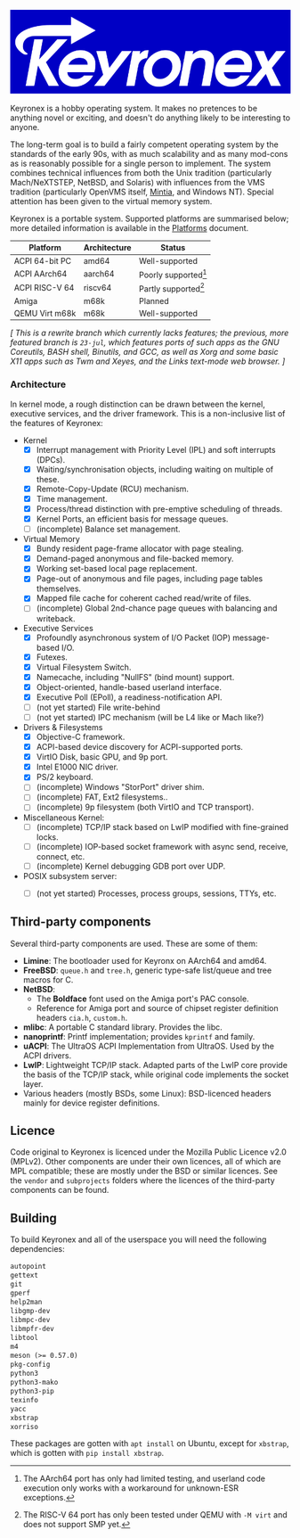 ![Keyronex Logo](docs/keyronex.svg)

Keyronex is a hobby operating system. It makes no pretences to be anything novel
or exciting, and doesn't do anything likely to be interesting to anyone.

The long-term goal is to build a fairly competent operating system by the
standards of the early 90s, with as much scalability and as many mod-cons as is
reasonably possible for a single person to implement. The system combines
technical influences from both the Unix tradition (particularly Mach/NeXTSTEP,
NetBSD, and Solaris) with influences from the VMS tradition (particularly
OpenVMS itself, [Mintia], and Windows NT). Special attention has been given to
the virtual memory system.

Keyronex is a portable system. Supported platforms are summarised below; more
detailed information is available in the [Platforms] document.

| Platform         | Architecture | Status                   |
|------------------|--------------|--------------------------|
| ACPI 64-bit PC   | amd64        | Well-supported           |
| ACPI AArch64     | aarch64      | Poorly supported[^1]     |
| ACPI RISC-V 64   | riscv64      | Partly supported[^2]     |
| Amiga            | m68k         | Planned                  |
| QEMU Virt m68k   | m68k         | Well-supported           |

*[ This is a rewrite  branch which currently lacks features; the previous, more
featured branch is `23-jul`, which features ports of such apps as the GNU
Coreutils, BASH shell, Binutils, and GCC, as well as Xorg and some basic X11
apps such as Twm and Xeyes, and the Links text-mode web browser. ]*

[Platforms]: docs/platforms.md

[Mintia]: https://github.com/limnarch/mintia

[^1]: The AArch64 port has only had limited testing, and userland code execution
  only works with a workaround for unknown-ESR exceptions.

[^2]: The RISC-V 64 port has only been tested under QEMU with `-M virt` and does
  not support SMP yet.

### Architecture

In kernel mode, a rough distinction can be drawn between the kernel, executive
services, and the driver framework. This is a non-inclusive list of the features
of Keyronex:

- Kernel
  - [x] Interrupt management with Priority Level (IPL) and soft interrupts (DPCs).
  - [x] Waiting/synchronisation objects, including waiting on multiple of these.
  - [x] Remote-Copy-Update (RCU) mechanism.
  - [x] Time management.
  - [x] Process/thread distinction with pre-emptive scheduling of threads.
  - [x] Kernel Ports, an efficient basis for message queues.
  - [ ] (incomplete) Balance set management.

- Virtual Memory
  - [x] Bundy resident page-frame allocator with page stealing.
  - [x] Demand-paged anonymous and file-backed memory.
  - [x] Working set-based local page replacement.
  - [x] Page-out of anonymous and file pages, including page tables themselves.
  - [x] Mapped file cache for coherent cached read/write of files.
  - [ ] (incomplete) Global 2nd-chance page queues with balancing and writeback.

- Executive Services
  - [x] Profoundly asynchronous system of I/O Packet (IOP) message-based I/O.
  - [x] Futexes.
  - [x] Virtual Filesystem Switch.
  - [x] Namecache, including "NullFS" (bind mount) support.
  - [x] Object-oriented, handle-based userland interface.
  - [x] Executive Poll (EPoll), a readiness-notification API.
  - [ ] (not yet started) File write-behind
  - [ ] (not yet started) IPC mechanism (will be L4 like or Mach like?)

- Drivers & Filesystems
  - [x] Objective-C framework.
  - [x] ACPI-based device discovery for ACPI-supported ports.
  - [x] VirtIO Disk, basic GPU, and 9p port.
  - [x] Intel E1000 NIC driver.
  - [x] PS/2 keyboard.
  - [ ] (incomplete) Windows "StorPort" driver shim.
  - [ ] (incomplete) FAT, Ext2 filesystems..
  - [ ] (incomplete) 9p filesystem (both VirtIO and TCP transport).

- Miscellaneous Kernel:
  - [ ] (incomplete) TCP/IP stack based on LwIP modified with fine-grained locks.
  - [ ] (incomplete) IOP-based socket framework with async send, receive,
  connect, etc.
  - [ ] (incomplete) Kernel debugging GDB port over UDP.

- POSIX subsystem server:
  - [ ] (not yet started) Processes, process groups, sessions, TTYs, etc.


Third-party components
----------------------

Several third-party components are used. These are some of them:


 - **Limine**: The bootloader used for Keyronx on AArch64 and amd64.
 - **FreeBSD**: `queue.h` and `tree.h`, generic type-safe list/queue and tree
  macros for C.
 - **NetBSD**:
    - The **Boldface** font used on the Amiga port's PAC console.
    - Reference for Amiga port and source of chipset register definition headers
      `cia.h`, `custom.h`.
 - **mlibc**: A portable C standard library. Provides the libc.
 - **nanoprintf**: Printf implementation; provides `kprintf` and family.
 - **uACPI**: The UltraOS ACPI Implementation from UltraOS. Used by the ACPI
   drivers.
 - **LwIP**: Lightweight TCP/IP stack. Adapted parts of the LwIP core provide
   the basis of the TCP/IP stack, while original code implements the socket
   layer.
 - Various headers (mostly BSDs, some Linux): BSD-licenced headers mainly for
 device register definitions.

Licence
-------

Code original to Keyronex is licenced under the Mozilla Public Licence v2.0
(MPLv2).
Other components are under their own licences, all of which are MPL compatible;
these are mostly under the BSD or similar licences.
See the `vendor` and `subprojects` folders where the licences of the third-party
components can be found.

Building
--------

To build Keyronex and all of the userspace you will need the following
dependencies:

```
autopoint
gettext
git
gperf
help2man
libgmp-dev
libmpc-dev
libmpfr-dev
libtool
m4
meson (>= 0.57.0)
pkg-config
python3
python3-mako
python3-pip
texinfo
yacc
xbstrap
xorriso
```

These packages are gotten with `apt install` on Ubuntu, except for `xbstrap`,
which is gotten with `pip install xbstrap`.
